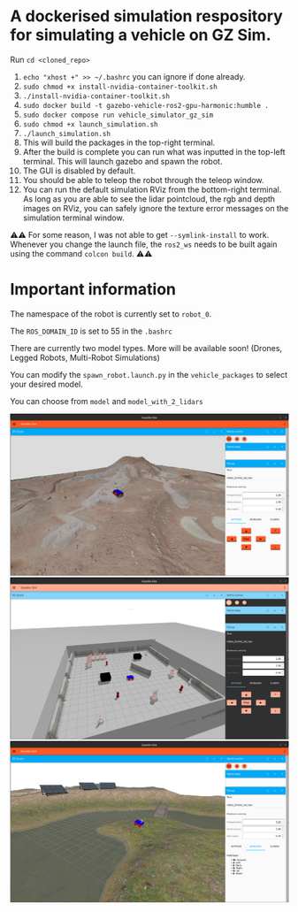 # A dockerised simulation respository for simulating a vehicle on GZ Sim.
Run ```cd <cloned_repo>```

1. ```echo "xhost +" >> ~/.bashrc``` you can ignore if done already.
2. ```sudo chmod +x install-nvidia-container-toolkit.sh```
3. ```./install-nvidia-container-toolkit.sh```
4. ```sudo docker build -t gazebo-vehicle-ros2-gpu-harmonic:humble .```
5. ```sudo docker compose run vehicle_simulator_gz_sim```
6. ```sudo chmod +x launch_simulation.sh```
7. ```./launch_simulation.sh```
8. This will build the packages in the top-right terminal.
9. After the build is complete you can run what was inputted in the top-left terminal. This will launch gazebo and spawn the robot.
10. The GUI is disabled by default.
11. You should be able to teleop the robot through the teleop window.
12. You can run the default simulation RViz from the bottom-right terminal. As long as you are able to see the lidar pointcloud, the rgb and depth images on RViz, you can safely ignore the texture error messages on the simulation terminal window.

⚠️⚠️ For some reason, I was not able to get ```--symlink-install``` to work. Whenever you change the launch file, the ```ros2_ws``` needs to be built again using the command ```colcon build```. ⚠️⚠️

# Important information
The namespace of the robot is currently set to ```robot_0```.

The ```ROS_DOMAIN_ID``` is set to 55 in the ```.bashrc```

There are currently two model types. More will be available soon! (Drones, Legged Robots, Multi-Robot Simulations)

You can modify the ```spawn_robot.launch.py``` in the ```vehicle_packages``` to select your desired model.

You can choose from ```model``` and ```model_with_2_lidars```

![MarsYard](media/marsyard.png)
![Clearpath](media/playpen.png)
![Inspection](media/inspection.png)